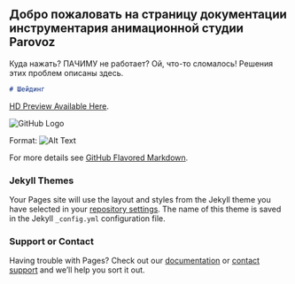 ## Добро пожаловать на страницу документации инструментария анимационной студии Parovoz

Куда нажать? ПАЧИМУ не работает? Ой, что-то сломалось! Решения этих проблем описаны здесь.



```markdown
# Шейдинг
```

[HD Preview Available Here](https://www.youtube.com/watch?v=wz4akdxropQ&feature=youtu.be/).

![GitHub Logo](/images/logo.png)

Format: ![Alt Text](url)


For more details see [GitHub Flavored Markdown](https://guides.github.com/features/mastering-markdown/).

### Jekyll Themes

Your Pages site will use the layout and styles from the Jekyll theme you have selected in your [repository settings](https://github.com/maxxca/parovoz/settings). The name of this theme is saved in the Jekyll `_config.yml` configuration file.

### Support or Contact

Having trouble with Pages? Check out our [documentation](https://help.github.com/categories/github-pages-basics/) or [contact support](https://github.com/contact) and we’ll help you sort it out.
